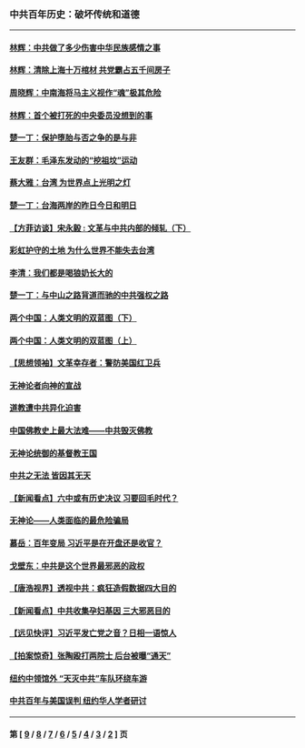 ### 中共百年历史：破坏传统和道德
---
#### [林辉：中共做了多少伤害中华民族感情之事](../../pages/nf1176114/n14070968.md?09270430) 
#### [林辉：清除上海十万棺材 共党霸占五千间房子](../../pages/nf1176114/n14033735.md?09270430) 
#### [周晓辉：中南海将马主义视作“魂”极其危险](../../pages/nf1176114/n14026892.md?09270430) 
#### [林辉：首个被打死的中央委员没想到的事](../../pages/nf1176114/n13987400.md?09270430) 
#### [楚一丁：保护堕胎与否之争的是与非](../../pages/nf1176114/n13815642.md?09270430) 
#### [王友群：毛泽东发动的“挖祖坟”运动](../../pages/nf1176114/n13723639.md?09270430) 
#### [蔡大雅：台湾 为世界点上光明之灯](../../pages/nf1176114/n13531530.md?09270430) 
#### [楚一丁：台海两岸的昨日今日和明日](../../pages/nf1176114/n13531468.md?09270430) 
#### [【方菲访谈】宋永毅 : 文革与中共内部的倾轧（下）](../../pages/nf1176114/n13486836.md?09270430) 
#### [彩虹护守的土地 为什么世界不能失去台湾](../../pages/nf1176114/n13476849.md?09270430) 
#### [李清：我们都是喝狼奶长大的](../../pages/nf1176114/n13471478.md?09270430) 
#### [楚一丁：与中山之路背道而驰的中共强权之路](../../pages/nf1176114/n13437270.md?09270430) 
#### [两个中国：人类文明的双蓝图（下）](../../pages/nf1176114/n13423132.md?09270430) 
#### [两个中国：人类文明的双蓝图（上）](../../pages/nf1176114/n13422687.md?09270430) 
#### [【思想领袖】文革幸存者：警防美国红卫兵](../../pages/nf1176114/n13339289.md?09270430) 
#### [无神论者向神的宣战](../../pages/nf1176114/n13281535.md?09270430) 
#### [道教遭中共异化迫害](../../pages/nf1176114/n13281463.md?09270430) 
#### [中国佛教史上最大法难——中共毁灭佛教](../../pages/nf1176114/n13281397.md?09270430) 
#### [无神论统御的基督教王国](../../pages/nf1176114/n13281280.md?09270430) 
#### [中共之无法 皆因其无天](../../pages/nf1176114/n13281088.md?09270430) 
#### [【新闻看点】六中或有历史决议 习要回毛时代？](../../pages/nf1176114/n13222895.md?09270430) 
#### [无神论——人类面临的最危险骗局](../../pages/nf1176114/n13196137.md?09270430) 
#### [慕岳：百年变局 习近平是在开盘还是收官？](../../pages/nf1176114/n13206516.md?09270430) 
#### [戈壁东：中共是这个世界最邪恶的政权](../../pages/nf1176114/n13085641.md?09270430) 
#### [【唐浩视界】透视中共：疯狂造假数据四大目的](../../pages/nf1176114/n13080590.md?09270430) 
#### [【新闻看点】中共收集孕妇基因 三大邪恶目的](../../pages/nf1176114/n13077182.md?09270430) 
#### [【远见快评】习近平发亡党之音？日相一语惊人](../../pages/nf1176114/n13074809.md?09270430) 
#### [【拍案惊奇】张陶殴打两院士 后台被曝“通天”](../../pages/nf1176114/n13070496.md?09270430) 
#### [纽约中领馆外 “天灭中共”车队环绕车游](../../pages/nf1176114/n13070693.md?09270430) 
#### [中共百年与美国误判 纽约华人学者研讨](../../pages/nf1176114/n13067969.md?09270430) 

---
#### 第 [ [9](./9.md?09270430) / [8](./8.md?09270430) / [7](./7.md?09270430) / [6](./6.md?09270430) / [5](./5.md?09270430) / [4](./4.md?09270430) / [3](./3.md?09270430) / [2](./2.md?09270430) ] 页
